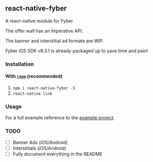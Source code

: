 ## react-native-fyber

A react-native module for Fyber

The offer wall has an imperative API.

The banner and interstitial ad formats are WIP.

Fyber iOS SDK v8.3.1 is already packaged up to save time and pain! 

### Installation

#### With [`rnpm`](https://github.com/rnpm/rnpm) (recommended)

1. `npm i react-native-fyber -S`
2. `react-native link`

### Usage


For a full example reference to the [example project](Example).


### TODO
- [ ] Banner Ads (iOS/Android) 
- [ ] Interstitials (iOS/Android)
- [ ] Fully document everything in the README
